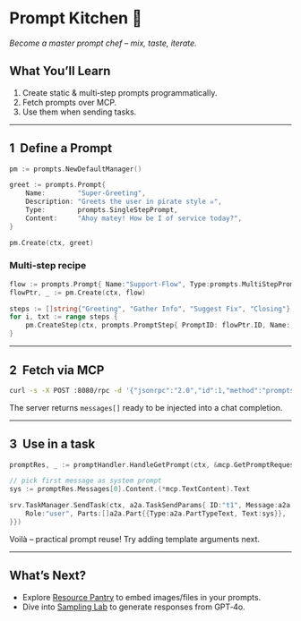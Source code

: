 # Prompt Kitchen 🍲

*Become a master prompt chef – mix, taste, iterate.*

## What You’ll Learn

1. Create static & multi‑step prompts programmatically.  
2. Fetch prompts over MCP.  
3. Use them when sending tasks.

---

## 1  Define a Prompt

```go
pm := prompts.NewDefaultManager()

greet := prompts.Prompt{
    Name:        "Super‑Greeting",
    Description: "Greets the user in pirate style ☠️",
    Type:        prompts.SingleStepPrompt,
    Content:     "Ahoy matey! How be I of service today?",
}

pm.Create(ctx, greet)
```

### Multi‑step recipe

```go
flow := prompts.Prompt{ Name:"Support‑Flow", Type:prompts.MultiStepPrompt }
flowPtr, _ := pm.Create(ctx, flow)

steps := []string{"Greeting", "Gather Info", "Suggest Fix", "Closing"}
for i, txt := range steps {
    pm.CreateStep(ctx, prompts.PromptStep{ PromptID: flowPtr.ID, Name: txt, Content: txt, Order: i+1 })
}
```

---

## 2  Fetch via MCP

```bash
curl -s -X POST :8080/rpc -d '{"jsonrpc":"2.0","id":1,"method":"prompts/get","params":{"name":"Super‑Greeting"}}'
```

The server returns `messages[]` ready to be injected into a chat completion.

---

## 3  Use in a task

```go
promptRes, _ := promptHandler.HandleGetPrompt(ctx, &mcp.GetPromptRequest{Params: struct{ Name string }{"Super‑Greeting"}})

// pick first message as system prompt
sys := promptRes.Messages[0].Content.(*mcp.TextContent).Text

srv.TaskManager.SendTask(ctx, a2a.TaskSendParams{ ID:"t1", Message:a2a.Message{
    Role:"user", Parts:[]a2a.Part{{Type:a2a.PartTypeText, Text:sys}},
}})
```

Voilà – practical prompt reuse!  Try adding template arguments next.

---

## What’s Next?

* Explore [Resource Pantry](resources.md) to embed images/files in your prompts.  
* Dive into [Sampling Lab](sampling.md) to generate responses from GPT‑4o.
